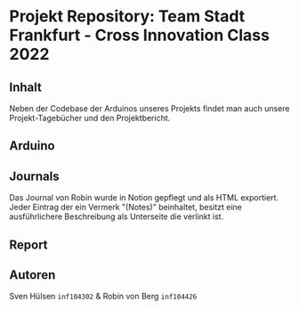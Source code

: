 # Projekt Repository: Team Stadt Frankfurt -  Cross Innovation Class 2022


## Inhalt  
Neben der Codebase der Arduinos unseres Projekts findet man auch unsere Projekt-Tagebücher und den Projektbericht.  

## Arduino


## Journals
Das Journal von Robin wurde in Notion gepflegt und als HTML exportiert.
Jeder Eintrag der ein Vermerk "(Notes)" beinhaltet, besitzt eine ausführlichere Beschreibung als Unterseite die verlinkt ist.

## Report


## Autoren
Sven Hülsen `inf104302` & Robin von Berg `inf104426`  

